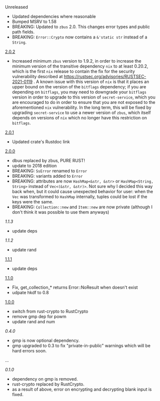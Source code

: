 Unreleased
- Updated dependencies where reasonable
- Bumped MSRV to 1.58
- BREAKING: Updated to `zbus` 2.0. This changes error types and public path fields.
- BREAKING: `Error::Crypto` now contains a `&'static str` instead of a `String`.

[2.0.2]
- Increased minimum `zbus` version to 1.9.2, in order to increase the minimum version of the transitive dependency `nix` to at least 0.20.2, which is the first `nix` release to contain the fix for the security vulnerability described at https://rustsec.org/advisories/RUSTSEC-2021-0119 . A known issue with this version of `nix` is that it places an upper bound on the version of the `bitflags` dependency; if you are depending on `bitflags`, you may need to downgrade your `bitflags` version in order to upgrade to this version of `secret-service`, which you are encouraged to do in order to ensure that you are not exposed to the aforementioned `nix` vulnerability. In the long term, this will be fixed by upgrading `secret-service` to use a newer version of `zbus`, which itself depends on versions of `nix` which no longer have this restriction on `bitflags`.

[2.0.1]
- Updated crate's Rustdoc link

[2.0.0]
- dbus replaced by zbus, PURE RUST!
- update to 2018 edition
- BREAKING: `SsError` renamed to `Error`
- BREAKING: variants added to `Error`
- BREAKING: attributes are now `HashMap<&str, &str>` or `HashMap<String, String>` instead of `Vec<(&str, &str)>`. Not sure why I decided this way back when, but it could cause unexpected behavior for user: when the `Vec` was transformed to `HashMap` internally, tuples could be lost if the keys were the same.
- BREAKING: `Collection::new` and `Item::new` are now private (although I don't think it was possible to use them anyways)

_1.1.3_
- update deps

_1.1.2_
- update rand

[1.1.1]
- update deps

[1.1.0]
- Fix, get_collection_* returns Error::NoResult when doesn't exist
- udpate hkdf to 0.8

[1.0.0]
- switch from rust-crypto to RustCrypto
- remove gmp dep for powm
- update rand and num

_0.4.0_
- gmp is now optional dependency.
- gmp upgraded to 0.3 to fix "private-in-public" warnings which will be hard errors soon.

...

_0.1.0_
- dependency on gmp is removed.
- rust-crypto replaced by RustCrypto.
- as a result of above, error on encrypting and decrypting blank input is fixed.

[1.0.0]: https://github.com/hwchen/secret-service-rs/releases/tag/v1.0.0
[1.1.0]: https://github.com/hwchen/secret-service-rs/releases/tag/v1.1.0
[1.1.1]: https://github.com/hwchen/secret-service-rs/releases/tag/v1.1.1
[2.0.0]: https://github.com/hwchen/secret-service-rs/releases/tag/v2.0.0
[2.0.1]: https://github.com/hwchen/secret-service-rs/releases/tag/v2.0.1
[2.0.2]: https://github.com/hwchen/secret-service-rs/releases/tag/v2.0.2
